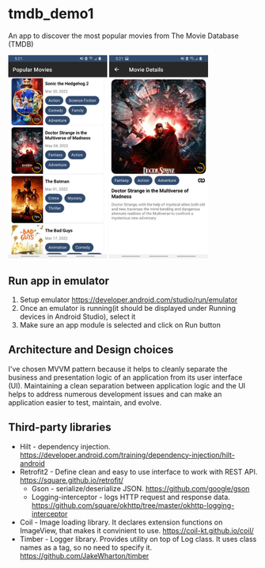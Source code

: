 # tmdb_demo1
  An app to discover the most popular movies from The Movie Database (TMDB)
  
  <span>
    <img src="screenshots/home.jpg" width=200/>
    <img src="screenshots/details.jpg" width=200/>
  </span>

## Run app in emulator
  1. Setup emulator https://developer.android.com/studio/run/emulator
  2. Once an emulator is running(it should be displayed under Running devices in Android Studio), select it
  3. Make sure an app module is selected and click on Run button

## Architecture and Design choices
  I've chosen MVVM pattern because it helps to cleanly separate the business and presentation logic of an application from
  its user interface (UI). Maintaining a clean separation between application logic and the UI helps to address numerous
  development issues and can make an application easier to test, maintain, and evolve.
  
## Third-party libraries
  * Hilt - dependency injection. https://developer.android.com/training/dependency-injection/hilt-android
  * Retrofit2 - Define clean and easy to use interface to work with REST API. https://square.github.io/retrofit/
    - Gson - serialize/deserialize JSON. https://github.com/google/gson
    - Logging-interceptor - logs HTTP request and response data. https://github.com/square/okhttp/tree/master/okhttp-logging-interceptor
  * Coil - Image loading library. It declares extension functions on ImageView, that makes it convinient to use. https://coil-kt.github.io/coil/
  * Timber - Logger library. Provides utility on top of Log class. It uses class names as a tag, so no need to specify it. https://github.com/JakeWharton/timber
